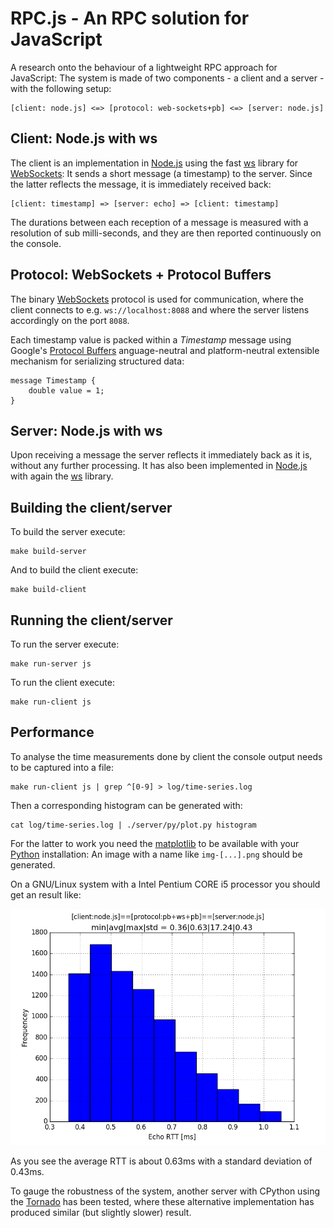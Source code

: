 # RPC.js - An RPC solution for JavaScript

[ByteBuffer]: https://github.com/dcodeIO/bytebuffer.js/
[matplotlib]: http://matplotlib.org/
[Node.js]: http://nodejs.org/
[Protocol Buffers]: https://developers.google.com/protocol-buffers/
[Python]: https://www.python.org/
[Tornado]: http://www.tornadoweb.org/en/stable/
[ws]: https://www.npmjs.com/package/ws
[WebSockets]: http://www.html5rocks.com/en/tutorials/websockets/basics/

A research onto the behaviour of a lightweight RPC approach for JavaScript: The
system is made of two components - a client and a server - with the following
setup:

    [client: node.js] <=> [protocol: web-sockets+pb] <=> [server: node.js]

## Client: Node.js with ws

The client is an implementation in [Node.js] using the fast [ws] library for
[WebSockets]: It sends a short message (a timestamp) to the server. Since the 
latter reflects the message, it is immediately received back:

    [client: timestamp] => [server: echo] => [client: timestamp]

The durations between each reception of a message is measured with a resolution
of sub milli-seconds, and they are then reported continuously on the console.
 
## Protocol: WebSockets + Protocol Buffers

The binary [WebSockets] protocol is used for communication, where the client
connects to e.g. `ws://localhost:8088` and where the server listens accordingly
on the port `8088`.

Each timestamp value is packed within a *Timestamp* message using Google's
[Protocol Buffers] anguage-neutral and platform-neutral extensible mechanism for 
serializing structured data:

    message Timestamp {
        double value = 1;
    }

## Server: Node.js with ws

Upon receiving a message the server reflects it immediately back as it is,
without any further processing. It has also been implemented in [Node.js] with
again the [ws] library.

## Building the client/server

To build the server execute:

    make build-server

And to build the client execute:

    make build-client

## Running the client/server

To run the server execute:

    make run-server js

To run the client execute:

    make run-client js

## Performance

To analyse the time measurements done by client the console output needs to be
captured into a file:

    make run-client js | grep ^[0-9] > log/time-series.log

Then a corresponding histogram can be generated with:

    cat log/time-series.log | ./server/py/plot.py histogram

For the latter to work you need the [matplotlib] to be available with your
[Python] installation: An image with a name like `img-[...].png` should be
generated.

On a GNU/Linux system with a Intel Pentium CORE i5 processor you should get an
result like:

![RTT in milli-seconds](log/img-[2015-11-10T18:24:17.690Z].png)

As you see the average RTT is about 0.63ms with a standard deviation of 0.43ms.

To gauge the robustness of the system, another server with CPython using the
[Tornado] has been tested, where these alternative implementation has produced
similar (but slightly slower) result.
